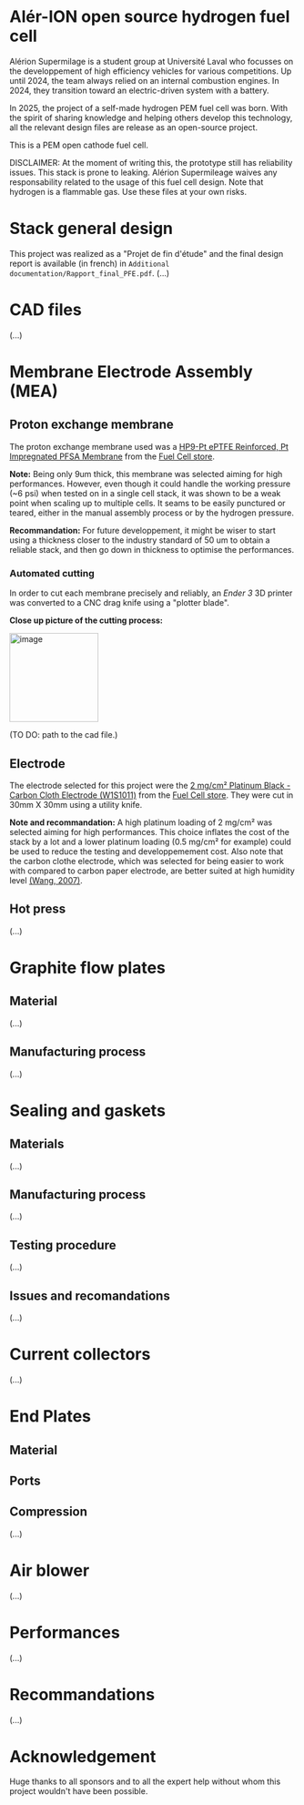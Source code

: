 # Alér-ION open source hydrogen fuel cell
Alérion Supermilage is a student group at Université Laval who focusses on the developpement of high efficiency vehicles for various competitions. Up until 2024, the team always relied on an internal combustion engines. In 2024, they transition toward an electric-driven system with a battery.

In 2025, the project of a self-made hydrogen PEM fuel cell was born. With the spirit of sharing knowledge and helping others develop this technology, all the relevant design files are release as an open-source project.

This is a PEM open cathode fuel cell.

DISCLAIMER: At the moment of writing this, the prototype still has reliability issues. This stack is prone to leaking. Alérion Supermileage waives any responsability related to the usage of this fuel cell design. Note that hydrogen is a flammable gas. Use these files at your own risks.

# Stack general design
This project was realized as a "Projet de fin d'étude" and the final design report is available (in french) in `Additional documentation/Rapport_final_PFE.pdf`. 
(...)

# CAD files
(...)

# Membrane Electrode Assembly (MEA)
## Proton exchange membrane
The proton exchange membrane used was a [HP9-Pt ePTFE Reinforced, Pt Impregnated PFSA Membrane](https://www.fuelcellstore.com/eptfe-reinforced-pfsa-membrane-9-microns-pt-impregnated?search=78010010) from the [Fuel Cell store](www.fuelcellstore.com).

**Note:** Being only 9um thick, this membrane was selected aiming for high performances. However, even though it could handle the working pressure (~6 psi) when tested on in a single cell stack, it was shown to be a weak point when scaling up to multiple cells. It seams to be easily punctured or teared, either in the manual assembly process or by the hydrogen pressure. 

**Recommandation:** For future developpement, it might be wiser to start using a thickness closer to the industry standard of 50 um to obtain a reliable stack, and then go down in thickness to optimise the performances.

### Automated cutting
In order to cut each membrane precisely and reliably, an *Ender 3* 3D printer was converted to a CNC drag knife using a "plotter blade".

**Close up picture of the cutting process:**

<img width="156" alt="image" src="https://github.com/user-attachments/assets/7160e051-dac2-477e-b382-158644859551" />

(TO DO: path to the cad file.)



## Electrode

The electrode selected for this project were the [2 mg/cm² Platinum Black - Carbon Cloth Electrode (W1S1011)](https://www.fuelcellstore.com/carbon-cloth-2-ptb-gas-diffusion-electrode-w1s1011?search=11060067) from the [Fuel Cell store](www.fuelcellstore.com). They were cut in 30mm X 30mm using a utility knife.

**Note and recommandation:** A high platinum loading of 2 mg/cm² was selected aiming for high performances. This choice inflates the cost of the stack by a lot and a lower platinum loading (0.5 mg/cm² for example) could be used to reduce the testing and developpemement cost. Also note that the carbon clothe electrode, which was selected for being easier to work with compared to carbon paper electrode, are better suited at high humidity level [(Wang, 2007)](https://doi.org/10.1016/j.electacta.2006.11.012).

## Hot press
(...)

# Graphite flow plates
## Material
(...)
## Manufacturing process
(...)

# Sealing and gaskets 
## Materials
(...)
## Manufacturing process
(...)
## Testing procedure
(...)
## Issues and recomandations
(...)

# Current collectors
(...)
# End Plates
## Material
## Ports
## Compression
(...)

# Air blower
(...)
# Performances
(...)

# Recommandations
(...)
# Acknowledgement
Huge thanks to all sponsors and to all the expert help without whom this project wouldn't have been possible.
